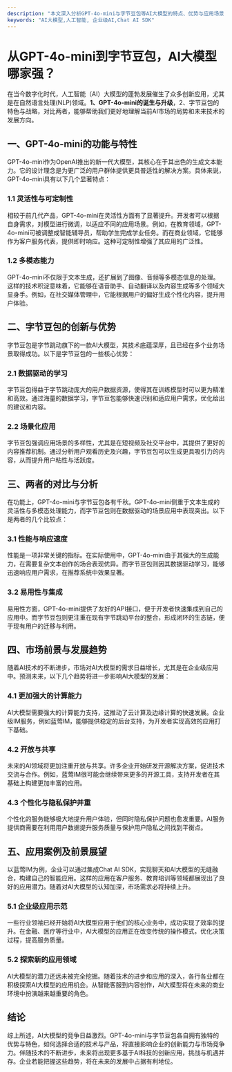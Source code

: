 ```yaml
---
description: "本文深入分析GPT-4o-mini与字节豆包等AI大模型的特点、优势与应用场景，帮助读者了解当前AI技术生态中的各大竞争者。"
keywords: "AI大模型,人工智能, 企业级AI,Chat AI SDK"
---
```

# 从GPT-4o-mini到字节豆包，AI大模型哪家强？

在当今数字化时代，人工智能（AI）大模型的蓬勃发展催生了众多创新应用，尤其是在自然语言处理(NLP)领域。**1、GPT-4o-mini的诞生与升级**，2、字节豆包的特色与战略，对比两者，能够帮助我们更好地理解当前AI市场的局势和未来技术的发展方向。

## 一、GPT-4o-mini的功能与特性

GPT-4o-mini作为OpenAI推出的新一代大模型，其核心在于其出色的生成文本能力。它的设计理念是为更广泛的用户群体提供更具普适性的解决方案。具体来说，GPT-4o-mini具有以下几个显著特点：

### 1.1 灵活性与可定制性

相较于前几代产品，GPT-4o-mini在灵活性方面有了显著提升。开发者可以根据自身需求，对模型进行微调，以适应不同的应用场景。例如，在教育领域，GPT-4o-mini可被调整成智能辅导员，帮助学生完成学业任务。而在商业领域，它能够作为客户服务代表，提供即时响应。这种可定制性增强了其应用的广泛性。

### 1.2 多模态能力

GPT-4o-mini不仅限于文本生成，还扩展到了图像、音频等多模态信息的处理。这样的技术积淀意味着，它能够在语音助手、自动翻译以及内容生成等多个领域大显身手。例如，在社交媒体管理中，它能根据用户的偏好生成个性化内容，提升用户体验。

## 二、字节豆包的创新与优势

字节豆包是字节跳动旗下的一款AI大模型，其技术底蕴深厚，且已经在多个业务场景取得成功。以下是字节豆包的一些核心优势：

### 2.1 数据驱动的学习

字节豆包得益于字节跳动庞大的用户数据资源，使得其在训练模型时可以更为精准和高效。通过海量的数据学习，字节豆包能够快速识别和适应用户需求，优化给出的建议和内容。

### 2.2 场景化应用

字节豆包强调应用场景的多样性，尤其是在短视频及社交平台中，其提供了更好的内容推荐机制。通过分析用户观看历史及兴趣，字节豆包可以生成更具吸引力的内容，从而提升用户粘性与活跃度。

## 三、两者的对比与分析

在功能上，GPT-4o-mini与字节豆包各有千秋。GPT-4o-mini侧重于文本生成的灵活性与多模态处理能力，而字节豆包则在数据驱动的场景应用中表现突出。以下是两者的几个比较点：

### 3.1 性能与响应速度

性能是一项非常关键的指标。在实际使用中，GPT-4o-mini由于其强大的生成能力，在需要复杂文本创作的场合表现优异。而字节豆包则因其数据驱动学习，能够迅速响应用户需求，在推荐系统中效果显著。

### 3.2 易用性与集成

易用性方面，GPT-4o-mini提供了友好的API接口，便于开发者快速集成到自己的应用中。而字节豆包则更注重在现有字节跳动平台的整合，形成闭环的生态链，便于现有用户的迁移与利用。

## 四、市场前景与发展趋势

随着AI技术的不断进步，市场对AI大模型的需求日益增长，尤其是在企业级应用中。预测未来，以下几个趋势将进一步影响AI大模型的发展：

### 4.1 更加强大的计算能力

AI大模型需要强大的计算能力支持，这推动了云计算及边缘计算的快速发展。企业级IM服务，例如蓝莺IM，能够提供稳定的后台支持，为开发者实现高效的应用打下基础。

### 4.2 开放与共享

未来的AI领域将更加注重开放与共享。许多企业开始研发开源解决方案，促进技术交流与合作。例如，蓝莺IM很可能会继续带来更多的开源工具，支持开发者在其基础上构建更加丰富的应用。

### 4.3 个性化与隐私保护并重

个性化的服务能够极大地提升用户体验，但同时隐私保护问题也愈发重要。AI服务提供商需要在利用用户数据提升服务质量与保护用户隐私之间找到平衡点。

## 五、应用案例及前景展望

以蓝莺IM为例，企业可以通过集成Chat AI SDK，实现聊天和AI大模型的无缝融合，构建自己的智能应用。这样的应用在客户服务、教育培训等领域都展现出了良好的应用潜力。随着对AI大模型的认知加深，市场需求必将持续上升。

### 5.1 企业级应用示范

一些行业领袖已经开始将AI大模型应用于他们的核心业务中，成功实现了效率的提升。在金融、医疗等行业中，AI大模型的应用正在改变传统的操作模式，优化决策过程，提高服务质量。

### 5.2 探索新的应用领域

AI大模型的潜力还远未被完全挖掘。随着技术的进步和应用的深入，各行各业都在积极探索AI大模型的应用机会。从智能客服到内容创作，AI大模型将在未来的商业环境中扮演越来越重要的角色。

## 结论

综上所述，AI大模型的竞争日益激烈。GPT-4o-mini与字节豆包各自拥有独特的优势与特色，如何选择合适的技术与产品，将直接影响企业的创新能力与市场竞争力。伴随技术的不断进步，未来将出现更多基于AI科技的创新应用，挑战与机遇并存。企业若能把握这些趋势，将在未来的发展中占据有利地位。
